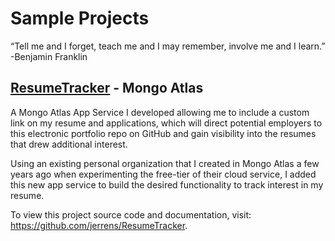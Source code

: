 # Sample Projects

“Tell me and I forget, teach me and I may remember, involve me and I learn.” -Benjamin Franklin

## [ResumeTracker](https://github.com/jerrens/ResumeTracker) - Mongo Atlas

A Mongo Atlas App Service I developed allowing me to include a custom link on my resume and applications, which will direct potential employers to this electronic portfolio repo on GitHub and gain visibility into the resumes that drew additional interest.

Using an existing personal organization that I created in Mongo Atlas a few years ago when experimenting the free-tier of their cloud service, I added this new app service to build the desired functionality to track interest in my resume.

To view this project source code and documentation, visit: <https://github.com/jerrens/ResumeTracker>.
